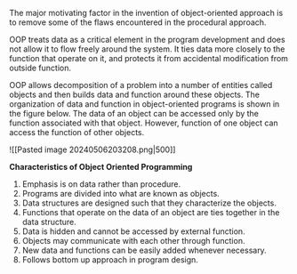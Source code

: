 The major motivating factor in the invention of object-oriented approach is to remove some of the flaws encountered in the procedural approach. 

OOP treats data as a critical element in the program development and does not allow it to flow freely around the
system. It ties data more closely to the function that operate on it, and protects it from accidental modification from outside function. 

OOP allows decomposition of a problem into a number of entities called objects and then builds data and function around these objects. The organization of data and function in object-oriented programs is shown in the figure below. The data of an object can be accessed only by the function associated with that object. However, function of one object can access the function of other objects.

![[Pasted image 20240506203208.png|500]]

**Characteristics of Object Oriented Programming**

1. Emphasis is on data rather than procedure.
2. Programs are divided into what are known as objects.
3. Data structures are designed such that they characterize the objects.
4. Functions that operate on the data of an object are ties together in the data structure.
5. Data is hidden and cannot be accessed by external function.
6. Objects may communicate with each other through function.
7. New data and functions can be easily added whenever necessary.
8. Follows bottom up approach in program design.